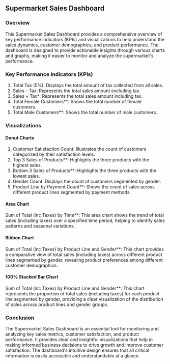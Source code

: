 ## Supermarket Sales Dashboard

### Overview

This Supermarket Sales Dashboard provides a comprehensive overview of key performance indicators (KPIs) and visualizations to help understand the sales dynamics, customer demographics, and product performance. The dashboard is designed to provide actionable insights through various charts and graphs, making it easier to monitor and analyze the supermarket's performance.

### Key Performance Indicators (KPIs)

1. Total Tax (5%): Displays the total amount of tax collected from all sales.
2. Sales - Tax: Represents the total sales amount excluding tax.
3. Sales + Tax*: Represents the total sales amount including tax.
4. Total Female Customers**: Shows the total number of female customers.
5. Total Male Customers**: Shows the total number of male customers.

### Visualizations

#### Donut Charts
1. Customer Satisfaction Count: Illustrates the count of customers categorized by their satisfaction levels.
2. Top 3 Sales of Products**: Highlights the three products with the highest sales.
3. Bottom 3 Sales of Products**: Highlights the three products with the lowest sales.
4. Gender Count: Displays the count of customers segmented by gender.
5. Product Line by Payment Count**: Shows the count of sales across different product lines segmented by payment methods.

#### Area Chart
Sum of Total (inc Taxes) by Time**: This area chart shows the trend of total sales (including taxes) over a specified time period, helping to identify sales patterns and seasonal variations.

#### Ribbon Chart
Sum of Total (inc Taxes) by Product Line and Gender**: This chart provides a comparative view of total sales (including taxes) across different product lines segmented by gender, revealing product preferences among different customer demographics.

#### 100% Stacked Bar Chart
Sum of Total (inc Taxes) by Product Line and Gender**: This chart represents the proportion of total sales (including taxes) for each product line segmented by gender, providing a clear visualization of the distribution of sales across product lines and gender groups.

### Conclusion

The Supermarket Sales Dashboard is an essential tool for monitoring and analyzing key sales metrics, customer satisfaction, and product performance. It provides clear and insightful visualizations that help in making informed business decisions to drive growth and improve customer satisfaction. The dashboard's intuitive design ensures that all critical information is easily accessible and understandable at a glance.
